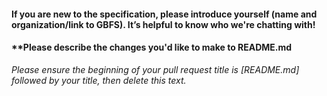 #### **If you are new to the specification, please introduce yourself (name and organization/link to GBFS). It’s helpful to know who we're chatting with!**  

#### **Please describe the changes you'd like to make to README.md


_Please ensure the beginning of your pull request title is [README.md] followed by your title, then delete this text._ 
